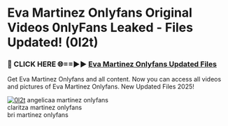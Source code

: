 # Eva Martinez Onlyfans Original Videos 0nlyFans Leaked - Files Updated! (0l2t)

<h3>🔴 CLICK HERE 🌐==►► <a href="https://tinyurl.com/4seja8ks" rel="nofollow">Eva Martinez Onlyfans Updated Files</a></h3>

Get Eva Martinez Onlyfans and all content. Now you can access all videos and pictures of Eva Martinez Onlyfans. New Updated Files 2025!

[![0l2t](https://i.imgur.com/EWjZXRe.gif)](https://tinyurl.com/4seja8ks)
angelicaa martinez onlyfans<br>
claritza martinez onlyfans<br>
bri martinez onlyfans